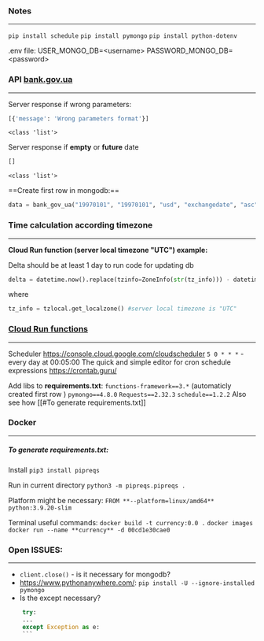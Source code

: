 ### Notes
------------
`pip install schedule`
`pip install pymongo`
`pip install python-dotenv`

.env file:
USER_MONGO_DB=\<username\>
PASSWORD_MONGO_DB=\<password\>

### API [bank.gov.ua](https://bank.gov.ua/ua/open-data/api-dev)
------------
Server response if wrong parameters:
```python
[{'message': 'Wrong parameters format'}]
```
  `<class 'list'>`

Server response if  **empty** or **future** date
```python
[]
```
 `<class 'list'> `

==Create first row in mongodb:==
```python
data = bank_gov_ua("19970101", "19970101", "usd", "exchangedate", "asc")
```
 
### Time calculation according timezone
------------
**Cloud Run function (server local timezone "UTC") example:**

Delta should be at least 1 day to run code for updating db
```python
delta = datetime.now().replace(tzinfo=ZoneInfo(str(tz_info))) - datetime.strptime(last_date, "%d.%m.%Y").replace(tzinfo=ZoneInfo("Europe/Kiev"))
```
where
```python
tz_info = tzlocal.get_localzone() #server local timezone is "UTC"
```

### [Cloud Run functions](https://console.cloud.google.com/functions)
------------
Scheduler https://console.cloud.google.com/cloudscheduler
`5 0 * * *` - every day at 00:05:00
The quick and simple editor for cron schedule expressions https://crontab.guru/

Add libs to **requirements.txt**:
`functions-framework==3.*` (automaticly created first row )
`pymongo==4.8.0`
`Requests==2.32.3`
`schedule==1.2.2`
Also see how [[#To generate requirements.txt]]

### Docker
------------
##### To generate requirements.txt:
Install
`pip3 install pipreqs` 

Run in current directory
`python3 -m pipreqs.pipreqs .`

Platform might be necessary:
`FROM **--platform=linux/amd64** python:3.9.20-slim`

Terminal useful commands:
`docker build -t currency:0.0 .`
`docker images`
`docker run --name **currency** -d 00cd1e30cae0`

### Open ISSUES:
------------
* `client.close()` - is it necessary for mongodb?
* https://www.pythonanywhere.com/:
	`pip install -U --ignore-installed pymongo`
*    Is the except necessary?
```python
	try:
	...
    except Exception as e:
    ```


